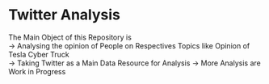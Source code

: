 # Twitter Analysis

The Main Object of this Repository is \
-> Analysing the opinion of People on Respectives Topics
like Opinion of Tesla Cyber Truck\
-> Taking Twitter as a Main Data Resource for Analysis
-> More Analysis are Work in Progress
